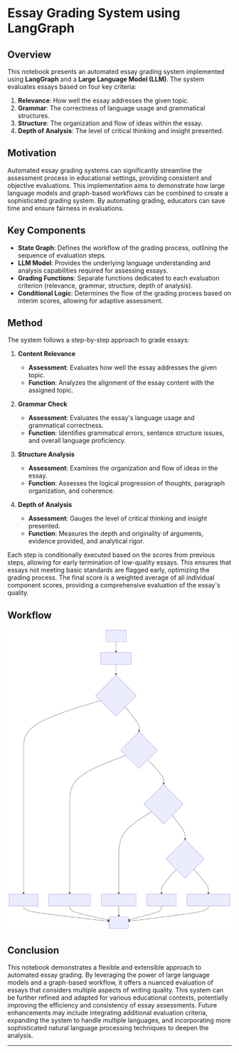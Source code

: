 # Essay Grading System using LangGraph

## Overview

This notebook presents an automated essay grading system implemented using **LangGraph** and a **Large Language Model (LLM)**. The system evaluates essays based on four key criteria:

1. **Relevance**: How well the essay addresses the given topic.
2. **Grammar**: The correctness of language usage and grammatical structures.
3. **Structure**: The organization and flow of ideas within the essay.
4. **Depth of Analysis**: The level of critical thinking and insight presented.

## Motivation

Automated essay grading systems can significantly streamline the assessment process in educational settings, providing consistent and objective evaluations. This implementation aims to demonstrate how large language models and graph-based workflows can be combined to create a sophisticated grading system. By automating grading, educators can save time and ensure fairness in evaluations.

## Key Components

- **State Graph**: Defines the workflow of the grading process, outlining the sequence of evaluation steps.
- **LLM Model**: Provides the underlying language understanding and analysis capabilities required for assessing essays.
- **Grading Functions**: Separate functions dedicated to each evaluation criterion (relevance, grammar, structure, depth of analysis).
- **Conditional Logic**: Determines the flow of the grading process based on interim scores, allowing for adaptive assessment.

## Method

The system follows a step-by-step approach to grade essays:

1. **Content Relevance**
   - **Assessment**: Evaluates how well the essay addresses the given topic.
   - **Function**: Analyzes the alignment of the essay content with the assigned topic.

2. **Grammar Check**
   - **Assessment**: Evaluates the essay's language usage and grammatical correctness.
   - **Function**: Identifies grammatical errors, sentence structure issues, and overall language proficiency.

3. **Structure Analysis**
   - **Assessment**: Examines the organization and flow of ideas in the essay.
   - **Function**: Assesses the logical progression of thoughts, paragraph organization, and coherence.

4. **Depth of Analysis**
   - **Assessment**: Gauges the level of critical thinking and insight presented.
   - **Function**: Measures the depth and originality of arguments, evidence provided, and analytical rigor.

Each step is conditionally executed based on the scores from previous steps, allowing for early termination of low-quality essays. This ensures that essays not meeting basic standards are flagged early, optimizing the grading process. The final score is a weighted average of all individual component scores, providing a comprehensive evaluation of the essay's quality.
## Workflow

![Alt Text](../essay_grading_system_langgraph.svg)



## Conclusion

This notebook demonstrates a flexible and extensible approach to automated essay grading. By leveraging the power of large language models and a graph-based workflow, it offers a nuanced evaluation of essays that considers multiple aspects of writing quality. This system can be further refined and adapted for various educational contexts, potentially improving the efficiency and consistency of essay assessments. Future enhancements may include integrating additional evaluation criteria, expanding the system to handle multiple languages, and incorporating more sophisticated natural language processing techniques to deepen the analysis.

---

